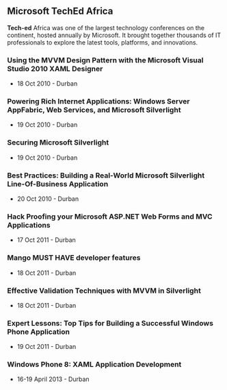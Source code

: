 ## Microsoft TechEd Africa

**Tech-ed** Africa was one of the largest technology conferences on the continent, hosted annually by Microsoft. It brought together thousands of IT professionals to explore the latest tools, platforms, and innovations.

### Using the MVVM Design Pattern with the Microsoft Visual Studio 2010 XAML Designer
- 18 Oct 2010 - Durban

### Powering Rich Internet Applications: Windows Server AppFabric, Web Services, and Microsoft Silverlight
- 19 Oct 2010 - Durban

### Securing Microsoft Silverlight
- 19 Oct 2010 - Durban

### Best Practices: Building a Real-World Microsoft Silverlight Line-Of-Business Application
- 20 Oct 2010 - Durban

### Hack Proofing your Microsoft ASP.NET Web Forms and MVC Applications
- 17 Oct 2011 - Durban

### Mango MUST HAVE developer features
- 18 Oct 2011 - Durban

### Effective Validation Techniques with MVVM in Silverlight
- 18 Oct 2011 - Durban

### Expert Lessons: Top Tips for Building a Successful Windows Phone Application
- 19 Oct 2011 - Durban

### Windows Phone 8: XAML Application Development
- 16-19 April 2013 - Durban